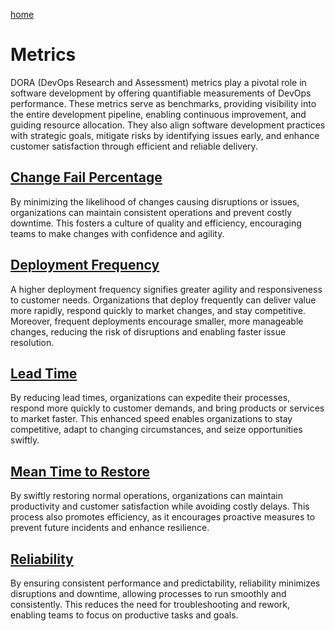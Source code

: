 [home](../README.md)
# Metrics

DORA (DevOps Research and Assessment) metrics play a pivotal role in software development by offering quantifiable measurements of DevOps performance. These metrics serve as benchmarks, providing visibility into the entire development pipeline, enabling continuous improvement, and guiding resource allocation. They also align software development practices with strategic goals, mitigate risks by identifying issues early, and enhance customer satisfaction through efficient and reliable delivery.


## [Change Fail Percentage](change-fail-percentage.md)
By minimizing the likelihood of changes causing disruptions or issues, organizations can maintain consistent operations and prevent costly downtime. This fosters a culture of quality and efficiency, encouraging teams to make changes with confidence and agility.


## [Deployment Frequency](deployment-frequency.md)
A higher deployment frequency signifies greater agility and responsiveness to customer needs. Organizations that deploy frequently can deliver value more rapidly, respond quickly to market changes, and stay competitive. Moreover, frequent deployments encourage smaller, more manageable changes, reducing the risk of disruptions and enabling faster issue resolution.


## [Lead Time](lead-time.md)
By reducing lead times, organizations can expedite their processes, respond more quickly to customer demands, and bring products or services to market faster. This enhanced speed enables organizations to stay competitive, adapt to changing circumstances, and seize opportunities swiftly.


## [Mean Time to Restore](mean-time-to-restore.md)
By swiftly restoring normal operations, organizations can maintain productivity and customer satisfaction while avoiding costly delays. This process also promotes efficiency, as it encourages proactive measures to prevent future incidents and enhance resilience.


## [Reliability](reliability.md)
By ensuring consistent performance and predictability, reliability minimizes disruptions and downtime, allowing processes to run smoothly and consistently. This reduces the need for troubleshooting and rework, enabling teams to focus on productive tasks and goals.
